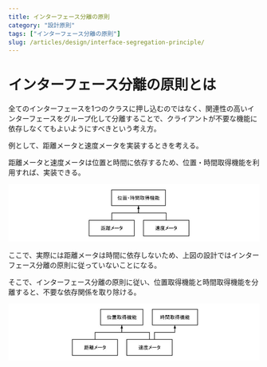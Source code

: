 ```yaml
---
title: インターフェース分離の原則
category: "設計原則"
tags: ["インターフェース分離の原則"]
slug: /articles/design/interface-segregation-principle/
---
```



# インターフェース分離の原則とは
全てのインターフェースを1つのクラスに押し込むのではなく、関連性の高いインターフェースをグループ化して分離することで、クライアントが不要な機能に依存しなくてもよいようにすべきという考え方。

例として、距離メータと速度メータを実装するときを考える。

距離メータと速度メータは位置と時間に依存するため、位置・時間取得機能を利用すれば、実装できる。

![インターフェース分離](./interface-1.jpg)

ここで、実際には距離メータは時間に依存しないため、上図の設計ではインターフェース分離の原則に従っていないことになる。

そこで、インターフェース分離の原則に従い、位置取得機能と時間取得機能を分離すると、不要な依存関係を取り除ける。

![インターフェース分離](./interface-2.jpg)

